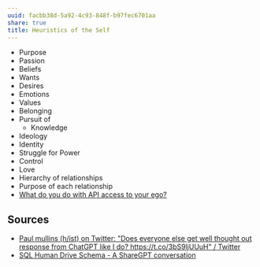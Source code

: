 ```yaml
---
uuid: facbb38d-5a92-4c93-848f-b97fec6701aa
share: true
title: Heuristics of the Self
---
```

* Purpose
* Passion
* Beliefs
* Wants
* Desires
* Emotions
* Values
* Belonging
* Pursuit of
	* Knowledge
* Ideology
* Identity
* Struggle for Power
* Control
* Love
* Hierarchy of relationships
* Purpose of each relationship
* [What do you do with API access to your ego?](/undefined)

## Sources

* [Paul mullins (h/ist) on Twitter: "Does everyone else get well thought out response from ChatGPT like I do? https://t.co/3bS9ljUUuH" / Twitter](https://twitter.com/PaulWMullins/status/1666883771243585558)
* [SQL Human Drive Schema - A ShareGPT conversation](https://sharegpt.com/c/HOPt9id)

